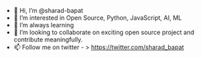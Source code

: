 - 👋 Hi, I’m @sharad-bapat
- 👀 I’m interested in Open Source, Python, JavaScript, AI, ML
- 🌱 I’m always learning
- 💞️ I’m looking to collaborate on exciting open source project and contribute meaningfully.
- 📫 Follow me on twitter - > https://twitter.com/sharad_bapat 

<!---
sharad-bapat/sharad-bapat is a ✨ special ✨ repository because its `README.md` (this file) appears on your GitHub profile.
You can click the Preview link to take a look at your changes.
--->
